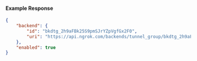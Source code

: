 <!-- Code generated for API Clients. DO NOT EDIT. -->

#### Example Response

```json
{
	"backend": {
		"id": "bkdtg_2h9aFBk25S9pmSJrYZpVgfGx2F0",
		"uri": "https://api.ngrok.com/backends/tunnel_group/bkdtg_2h9aFBk25S9pmSJrYZpVgfGx2F0"
	},
	"enabled": true
}
```
